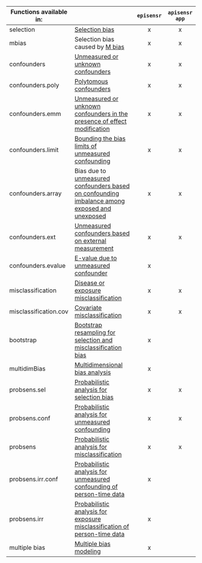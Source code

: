 | Functions available in: |                                                                                                                                                                                                | `episensr` | `apisensr app` |
|-------------------------|------------------------------------------------------------------------------------------------------------------------------------------------------------------------------------------------|:----------:|:--------------:|
| selection               | <a href="https://dhaine.github.io/episensr/reference/selection.html" target="_blank">Selection bias</a>                                                                                        | x          | x              |
| mbias                   | Selection bias caused by <a href="https://dhaine.github.io/episensr/reference/mbias.html" target="_blank">M bias</a>                                                                           | x          | x              |
| confounders             | <a href="https://dhaine.github.io/episensr/reference/confounders.html" target="_blank">Unmeasured or unknown confounders</a>                                                                   | x          | x              |
| confounders.poly        | <a href="https://dhaine.github.io/episensr/reference/confounders.poly.html" target="_blank">Polytomous confounders</a>                                                                         | x          | x              |
| confounders.emm         | <a href="https://dhaine.github.io/episensr/reference/confounders.emm.html" target="_blank">Unmeasured or unknown confounders in the presence of effect modification</a>                        | x          | x              |
| confounders.limit       | <a href="https://dhaine.github.io/episensr/reference/confounders.limit.html" target="_blank">Bounding the bias limits of unmeasured confounding</a>                                            | x          | x              |
| confounders.array       | Bias due to <a href="https://dhaine.github.io/episensr/reference/confounders.array.html" target="_blank">unmeasured confounders based on confounding imbalance among exposed and unexposed</a> | x          | x               |
| confounders.ext         | <a href="https://dhaine.github.io/episensr/reference/confounders.ext.html" target="_blank">Unmeasured confounders based on external measurement</a>                                            | x          | x               |
| confounders.evalue      | <a href="https://dhaine.github.io/episensr/reference/confounders.evalue.html" target="_blank">E-value due to unmeasured confounder</a>                                                         | x          |                |
| misclassification       | <a href="https://dhaine.github.io/episensr/reference/misclassification.html" target="_blank">Disease or exposure misclassification</a>                                                         | x          | x              |
| misclassification.cov   | <a href="https://dhaine.github.io/episensr/reference/misclassification.cov.html" target="_blank">Covariate misclassification</a>                                                               | x          | x               |
| bootstrap               | <a href="https://dhaine.github.io/episensr/reference/boot.bias.html" target="_blank">Bootstrap resampling for selection and misclassification bias</a>                                         | x          |                |
| multidimBias            | <a href="https://dhaine.github.io/episensr/reference/multidimBias.html" target="_blank">Multidimensional bias analysis</a>                                                                     | x          |                |
| probsens.sel            | <a href="https://dhaine.github.io/episensr/reference/probsens.sel.html" target="_blank">Probabilistic analysis for selection bias</a>                                                          | x          | x              |
| probsens.conf           | <a href="https://dhaine.github.io/episensr/reference/probsens.conf.html" target="_blank">Probabilistic analysis for unmeasured confounding</a>                                                 | x          | x              |
| probsens                | <a href="https://dhaine.github.io/episensr/reference/probsens.html" target="_blank">Probabilistic analysis for misclassification</a>                                                           | x          | x              |
| probsens.irr.conf       | <a href="https://dhaine.github.io/episensr/reference/probsens.irr.conf.html" target="_blank">Probabilistic analysis for unmeasured confounding of person-time data</a>                         | x          |                |
| probsens.irr            | <a href="https://dhaine.github.io/episensr/reference/probsens.irr.html" target="_blank">Probabilistic analysis for exposure misclassification of person-time data</a>                          | x          |                |
| multiple bias           | <a href="https://dhaine.github.io/episensr/reference/multiple.bias.html" target="_blank">Multiple bias modeling</a>                                                                            | x          |                |
